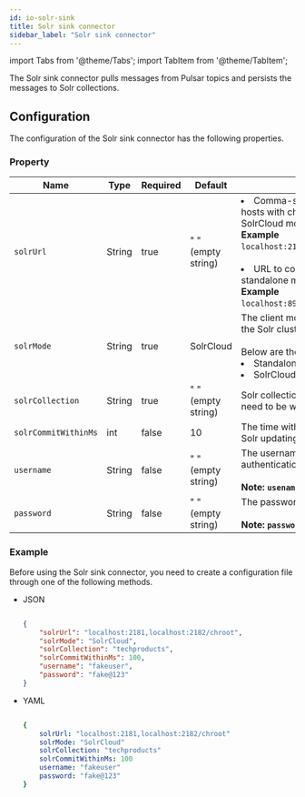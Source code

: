 ```yaml
---
id: io-solr-sink
title: Solr sink connector
sidebar_label: "Solr sink connector"
---
```


import Tabs from '@theme/Tabs';
import TabItem from '@theme/TabItem';


The Solr sink connector pulls messages from Pulsar topics 
and persists the messages to Solr collections.



## Configuration

The configuration of the Solr sink connector has the following properties.



### Property

| Name | Type|Required | Default | Description 
|------|----------|----------|---------|-------------|
| `solrUrl` | String|true|" " (empty string) | <li>Comma-separated zookeeper hosts with chroot used in the SolrCloud mode. <br />**Example**<br />`localhost:2181,localhost:2182/chroot` <br /><br /></li><li>URL to connect to Solr used in standalone mode. <br />**Example**<br />`localhost:8983/solr` </li>|
| `solrMode` | String|true|SolrCloud| The client mode when interacting with the Solr cluster. <br /><br />Below are the available options:<br /><li>Standalone<br /></li><li> SolrCloud</li>|
| `solrCollection` |String|true| " " (empty string) | Solr collection name to which records need to be written. |
| `solrCommitWithinMs` |int| false|10 | The time within million seconds for Solr updating commits.|
| `username` |String|false|  " " (empty string) | The username for basic authentication.<br /><br />**Note: `usename` is case-sensitive.** |
| `password` | String|false|  " " (empty string) | The password for basic authentication. <br /><br />**Note: `password` is case-sensitive.** |



### Example

Before using the Solr sink connector, you need to create a configuration file through one of the following methods.

* JSON

  ```json
  
  {
      "solrUrl": "localhost:2181,localhost:2182/chroot",
      "solrMode": "SolrCloud",
      "solrCollection": "techproducts",
      "solrCommitWithinMs": 100,
      "username": "fakeuser",
      "password": "fake@123"
  }
  
  ```

* YAML

  ```yaml
  
  {
      solrUrl: "localhost:2181,localhost:2182/chroot"
      solrMode: "SolrCloud"
      solrCollection: "techproducts"
      solrCommitWithinMs: 100
      username: "fakeuser"
      password: "fake@123"
  }
  
  ```

